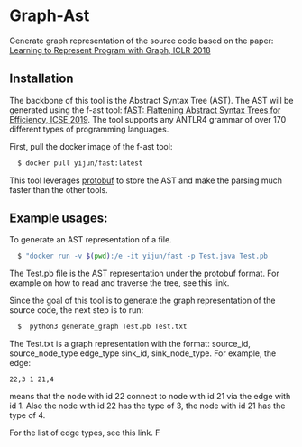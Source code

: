 # Graph-Ast

Generate graph representation of the source code based on the paper: [Learning to Represent Program with Graph, ICLR 2018](https://arxiv.org/abs/1711.00740)

## Installation

The backbone of this tool is the Abstract Syntax Tree (AST). The AST will be generated using the f-ast tool: [fAST: Flattening Abstract Syntax Trees for Efficiency, ICSE 2019](https://oro.open.ac.uk/59268/1/main.pdf). The tool supports any ANTLR4 grammar of over 170 different types of programming languages.

First, pull the docker image of the f-ast tool:

```bash
  $ docker pull yijun/fast:latest
```
This tool leverages [protobuf](https://github.com/protocolbuffers/protobuf) to store the AST and make the parsing much faster than the other tools.

## Example usages:

To generate an AST representation of a file.

```bash
  $ "docker run -v $(pwd):/e -it yijun/fast -p Test.java Test.pb
```

The Test.pb file is the AST representation under the protobuf format. For example on how to read and traverse the tree, see this link.

Since the goal of this tool is to generate the graph representation of the source code, the next step is to run:

```python
  $  python3 generate_graph Test.pb Test.txt
```

The Test.txt is a graph representation with the format: source_id, source_node_type edge_type sink_id, sink_node_type.
For example, the edge:
```
22,3 1 21,4
```
means that the node with id 22 connect to node with id 21 via the edge with id 1. Also the node with id 22 has the type of 3, the node with id 21 has the type of 4.

For the list of edge types, see this link.
F
